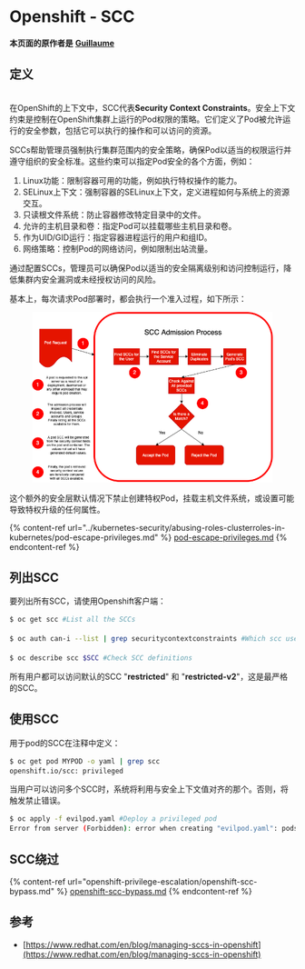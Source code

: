 # Openshift - SCC

**本页面的原作者是** [**Guillaume**](https://www.linkedin.com/in/guillaume-chapela-ab4b9a196)

## 定义

\
在OpenShift的上下文中，SCC代表**Security Context Constraints**。安全上下文约束是控制在OpenShift集群上运行的Pod权限的策略。它们定义了Pod被允许运行的安全参数，包括它可以执行的操作和可以访问的资源。

SCCs帮助管理员强制执行集群范围内的安全策略，确保Pod以适当的权限运行并遵守组织的安全标准。这些约束可以指定Pod安全的各个方面，例如：

1. Linux功能：限制容器可用的功能，例如执行特权操作的能力。
2. SELinux上下文：强制容器的SELinux上下文，定义进程如何与系统上的资源交互。
3. 只读根文件系统：防止容器修改特定目录中的文件。
4. 允许的主机目录和卷：指定Pod可以挂载哪些主机目录和卷。
5. 作为UID/GID运行：指定容器进程运行的用户和组ID。
6. 网络策略：控制Pod的网络访问，例如限制出站流量。

通过配置SCCs，管理员可以确保Pod以适当的安全隔离级别和访问控制运行，降低集群内安全漏洞或未经授权访问的风险。

基本上，每次请求Pod部署时，都会执行一个准入过程，如下所示：

<figure><img src="../../.gitbook/assets/Managing SCCs in OpenShift-1.png" alt=""><figcaption></figcaption></figure>

这个额外的安全层默认情况下禁止创建特权Pod，挂载主机文件系统，或设置可能导致特权升级的任何属性。

{% content-ref url="../kubernetes-security/abusing-roles-clusterroles-in-kubernetes/pod-escape-privileges.md" %}
[pod-escape-privileges.md](../kubernetes-security/abusing-roles-clusterroles-in-kubernetes/pod-escape-privileges.md)
{% endcontent-ref %}

## 列出SCC

要列出所有SCC，请使用Openshift客户端：
```bash
$ oc get scc #List all the SCCs

$ oc auth can-i --list | grep securitycontextconstraints #Which scc user can use

$ oc describe scc $SCC #Check SCC definitions
```
所有用户都可以访问默认的SCC "**restricted**" 和 "**restricted-v2**"，这是最严格的SCC。

## 使用SCC

用于pod的SCC在注释中定义：
```bash
$ oc get pod MYPOD -o yaml | grep scc
openshift.io/scc: privileged
```
当用户可以访问多个SCC时，系统将利用与安全上下文值对齐的那个。否则，将触发禁止错误。
```bash
$ oc apply -f evilpod.yaml #Deploy a privileged pod
Error from server (Forbidden): error when creating "evilpod.yaml": pods "evilpod" is forbidden: unable to validate against any security context constrain
```
## SCC绕过

{% content-ref url="openshift-privilege-escalation/openshift-scc-bypass.md" %}
[openshift-scc-bypass.md](openshift-privilege-escalation/openshift-scc-bypass.md)
{% endcontent-ref %}

## 参考

* [https://www.redhat.com/en/blog/managing-sccs-in-openshift](https://www.redhat.com/en/blog/managing-sccs-in-openshift)
